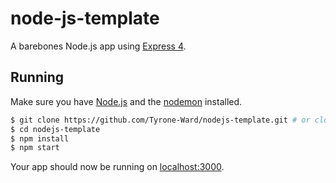 # node-js-template

A barebones Node.js app using [Express 4](http://expressjs.com/).

## Running

Make sure you have [Node.js](http://nodejs.org/) and the [nodemon](https://www.npmjs.com/package/nodemon) installed.

```sh
$ git clone https://github.com/Tyrone-Ward/nodejs-template.git # or clone your own fork
$ cd nodejs-template
$ npm install
$ npm start
```

Your app should now be running on [localhost:3000](http://localhost:3000/).
